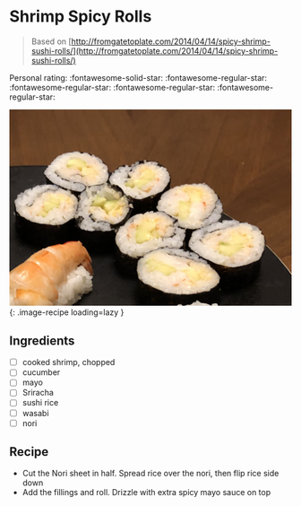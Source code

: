 <!-- Do not modify sections with "AUTO-*". They are updated by make.py -->

# Shrimp Spicy Rolls

> Based on [http://fromgatetoplate.com/2014/04/14/spicy-shrimp-sushi-rolls/](http://fromgatetoplate.com/2014/04/14/spicy-shrimp-sushi-rolls/)

<!-- rating=1; (User can specify rating on scale of 1-5) -->
<!-- AUTO-UserRating -->
Personal rating: :fontawesome-solid-star: :fontawesome-regular-star: :fontawesome-regular-star: :fontawesome-regular-star: :fontawesome-regular-star:
<!-- /AUTO-UserRating -->

<!-- name_image=shrimp_spicy_rolls.jpeg; (User can specify image name if multiple exist) -->
<!-- AUTO-Image -->
![shrimp_spicy_rolls.jpeg](./shrimp_spicy_rolls.jpeg){: .image-recipe loading=lazy }
<!-- /AUTO-Image -->

## Ingredients

* [ ] cooked shrimp, chopped
* [ ] cucumber
* [ ] mayo
* [ ] Sriracha
* [ ] sushi rice
* [ ] wasabi
* [ ] nori

## Recipe

* Cut the Nori sheet in half. Spread rice over the nori, then flip rice side down
* Add the fillings and roll. Drizzle with extra spicy mayo sauce on top
